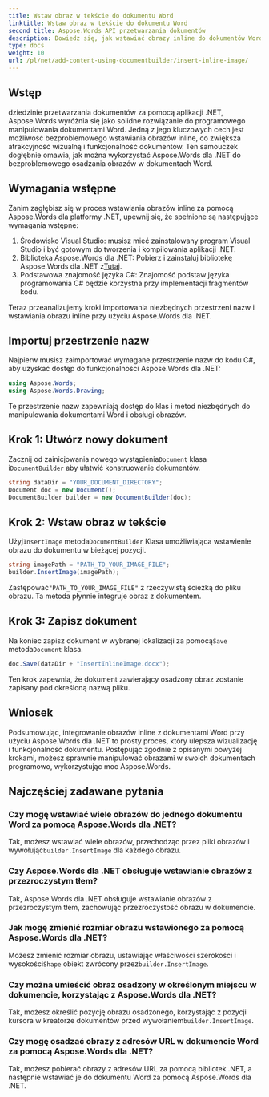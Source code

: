 ```yaml
---
title: Wstaw obraz w tekście do dokumentu Word
linktitle: Wstaw obraz w tekście do dokumentu Word
second_title: Aspose.Words API przetwarzania dokumentów
description: Dowiedz się, jak wstawiać obrazy inline do dokumentów Word za pomocą Aspose.Words dla .NET. Przewodnik krok po kroku z przykładami kodu i często zadawanymi pytaniami.
type: docs
weight: 10
url: /pl/net/add-content-using-documentbuilder/insert-inline-image/
---
```

## Wstęp

dziedzinie przetwarzania dokumentów za pomocą aplikacji .NET, Aspose.Words wyróżnia się jako solidne rozwiązanie do programowego manipulowania dokumentami Word. Jedną z jego kluczowych cech jest możliwość bezproblemowego wstawiania obrazów inline, co zwiększa atrakcyjność wizualną i funkcjonalność dokumentów. Ten samouczek dogłębnie omawia, jak można wykorzystać Aspose.Words dla .NET do bezproblemowego osadzania obrazów w dokumentach Word.

## Wymagania wstępne

Zanim zagłębisz się w proces wstawiania obrazów inline za pomocą Aspose.Words dla platformy .NET, upewnij się, że spełnione są następujące wymagania wstępne:

1. Środowisko Visual Studio: musisz mieć zainstalowany program Visual Studio i być gotowym do tworzenia i kompilowania aplikacji .NET.
2.  Biblioteka Aspose.Words dla .NET: Pobierz i zainstaluj bibliotekę Aspose.Words dla .NET z[Tutaj](https://releases.aspose.com/words/net/).
3. Podstawowa znajomość języka C#: Znajomość podstaw języka programowania C# będzie korzystna przy implementacji fragmentów kodu.

Teraz przeanalizujemy kroki importowania niezbędnych przestrzeni nazw i wstawiania obrazu inline przy użyciu Aspose.Words dla .NET.

## Importuj przestrzenie nazw

Najpierw musisz zaimportować wymagane przestrzenie nazw do kodu C#, aby uzyskać dostęp do funkcjonalności Aspose.Words dla .NET:

```csharp
using Aspose.Words;
using Aspose.Words.Drawing;
```

Te przestrzenie nazw zapewniają dostęp do klas i metod niezbędnych do manipulowania dokumentami Word i obsługi obrazów.

## Krok 1: Utwórz nowy dokument

 Zacznij od zainicjowania nowego wystąpienia`Document` klasa i`DocumentBuilder` aby ułatwić konstruowanie dokumentów.

```csharp
string dataDir = "YOUR_DOCUMENT_DIRECTORY";
Document doc = new Document();
DocumentBuilder builder = new DocumentBuilder(doc);
```

## Krok 2: Wstaw obraz w tekście

 Użyj`InsertImage` metoda`DocumentBuilder` Klasa umożliwiająca wstawienie obrazu do dokumentu w bieżącej pozycji.

```csharp
string imagePath = "PATH_TO_YOUR_IMAGE_FILE";
builder.InsertImage(imagePath);
```

 Zastępować`"PATH_TO_YOUR_IMAGE_FILE"` z rzeczywistą ścieżką do pliku obrazu. Ta metoda płynnie integruje obraz z dokumentem.

## Krok 3: Zapisz dokument

 Na koniec zapisz dokument w wybranej lokalizacji za pomocą`Save` metoda`Document` klasa.

```csharp
doc.Save(dataDir + "InsertInlineImage.docx");
```

Ten krok zapewnia, że dokument zawierający osadzony obraz zostanie zapisany pod określoną nazwą pliku.

## Wniosek

Podsumowując, integrowanie obrazów inline z dokumentami Word przy użyciu Aspose.Words dla .NET to prosty proces, który ulepsza wizualizację i funkcjonalność dokumentu. Postępując zgodnie z opisanymi powyżej krokami, możesz sprawnie manipulować obrazami w swoich dokumentach programowo, wykorzystując moc Aspose.Words.

## Najczęściej zadawane pytania

### Czy mogę wstawiać wiele obrazów do jednego dokumentu Word za pomocą Aspose.Words dla .NET?
 Tak, możesz wstawiać wiele obrazów, przechodząc przez pliki obrazów i wywołując`builder.InsertImage` dla każdego obrazu.

### Czy Aspose.Words dla .NET obsługuje wstawianie obrazów z przezroczystym tłem?
Tak, Aspose.Words dla .NET obsługuje wstawianie obrazów z przezroczystym tłem, zachowując przezroczystość obrazu w dokumencie.

### Jak mogę zmienić rozmiar obrazu wstawionego za pomocą Aspose.Words dla .NET?
 Możesz zmienić rozmiar obrazu, ustawiając właściwości szerokości i wysokości`Shape` obiekt zwrócony przez`builder.InsertImage`.

### Czy można umieścić obraz osadzony w określonym miejscu w dokumencie, korzystając z Aspose.Words dla .NET?
 Tak, możesz określić pozycję obrazu osadzonego, korzystając z pozycji kursora w kreatorze dokumentów przed wywołaniem`builder.InsertImage`.

### Czy mogę osadzać obrazy z adresów URL w dokumencie Word za pomocą Aspose.Words dla .NET?
Tak, możesz pobierać obrazy z adresów URL za pomocą bibliotek .NET, a następnie wstawiać je do dokumentu Word za pomocą Aspose.Words dla .NET.